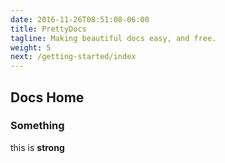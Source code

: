 ```yaml
---
date: 2016-11-26T08:51:08-06:00
title: PrettyDocs
tagline: Making beautiful docs easy, and free.
weight: 5
next: /getting-started/index
---
```


## Docs Home

<h3>Something</h3>
<p>this is <strong>strong</strong></p>
